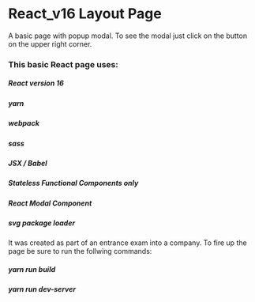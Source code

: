 # React_v16 Layout Page
A basic page with popup modal. 
To see the modal just click on the button on the upper right corner.

### This basic React page uses:
##### React version 16
##### yarn
##### webpack
##### sass
##### JSX / Babel
##### Stateless Functional Components only
##### React Modal Component
##### svg package loader

It was created as part of an entrance exam into a company.
To fire up the page be sure to run the follwing commands:
##### yarn run build
##### yarn run dev-server